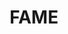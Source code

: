 ---
layout: page
title: FAME
nav: true
nav_order: 7
dropdown: true
children: 
    - title: FAME '24
      permalink: /FAME24/
    - title: FAME '23
      permalink: /FAME23/
    - title: FAME '22
      permalink: /FAME22/
---
